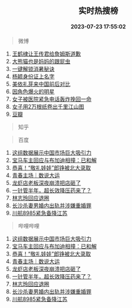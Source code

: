 <div align="center"><h2>实时热搜榜</h2><h4>2023-07-23 17:55:02</h4></div>

> 微博  

1. [王鹤棣让王传君给詹姆斯道歉](https://s.weibo.com/weibo?q=%23%E7%8E%8B%E9%B9%A4%E6%A3%A3%E8%AE%A9%E7%8E%8B%E4%BC%A0%E5%90%9B%E7%BB%99%E8%A9%B9%E5%A7%86%E6%96%AF%E9%81%93%E6%AD%89%23&t=31&band_rank=1&Refer=top)<br />
2. [大熊猫也是妈妈的跟屁虫](https://s.weibo.com/weibo?q=%23%E5%A4%A7%E7%86%8A%E7%8C%AB%E4%B9%9F%E6%98%AF%E5%A6%88%E5%A6%88%E7%9A%84%E8%B7%9F%E5%B1%81%E8%99%AB%23&t=31&band_rank=2&Refer=top)<br />
3. [一键解锁消暑秘诀](https://s.weibo.com/weibo?q=%23%E4%B8%80%E9%94%AE%E8%A7%A3%E9%94%81%E6%B6%88%E6%9A%91%E7%A7%98%E8%AF%80%23&t=31&band_rank=3&Refer=top)<br />
4. [杨颖身份证上名字](https://s.weibo.com/weibo?q=%E6%9D%A8%E9%A2%96%E8%BA%AB%E4%BB%BD%E8%AF%81%E4%B8%8A%E5%90%8D%E5%AD%97&t=31&band_rank=4&Refer=top)<br />
5. [美依礼芽来中国前后对比](https://s.weibo.com/weibo?q=%23%E7%BE%8E%E4%BE%9D%E7%A4%BC%E8%8A%BD%E6%9D%A5%E4%B8%AD%E5%9B%BD%E5%89%8D%E5%90%8E%E5%AF%B9%E6%AF%94%23&t=31&band_rank=5&Refer=top)<br />
6. [因角色爆火的明星](https://s.weibo.com/weibo?q=%23%E5%9B%A0%E8%A7%92%E8%89%B2%E7%88%86%E7%81%AB%E7%9A%84%E6%98%8E%E6%98%9F%23&t=31&band_rank=6&Refer=top)<br />
7. [女子被医院紧急电话轰炸挽回一命](https://s.weibo.com/weibo?q=%23%E5%A5%B3%E5%AD%90%E8%A2%AB%E5%8C%BB%E9%99%A2%E7%B4%A7%E6%80%A5%E7%94%B5%E8%AF%9D%E8%BD%B0%E7%82%B8%E6%8C%BD%E5%9B%9E%E4%B8%80%E5%91%BD%23&t=31&band_rank=7&Refer=top)<br />
8. [女子用2万根纸卷出千里江山图](https://s.weibo.com/weibo?q=%23%E5%A5%B3%E5%AD%90%E7%94%A82%E4%B8%87%E6%A0%B9%E7%BA%B8%E5%8D%B7%E5%87%BA%E5%8D%83%E9%87%8C%E6%B1%9F%E5%B1%B1%E5%9B%BE%23&t=31&band_rank=8&Refer=top)<br />
9. [豆瓣](https://s.weibo.com/weibo?q=%E8%B1%86%E7%93%A3&t=31&band_rank=9&Refer=top)<br />

> 知乎  


> 百度  

1. [这组数据展示中国市场巨大吸引力](https://www.baidu.com/s?wd=%E8%BF%99%E7%BB%84%E6%95%B0%E6%8D%AE%E5%B1%95%E7%A4%BA%E4%B8%AD%E5%9B%BD%E5%B8%82%E5%9C%BA%E5%B7%A8%E5%A4%A7%E5%90%B8%E5%BC%95%E5%8A%9B&sa=fyb_news&rsv_dl=fyb_news)<br />
2. [宝马车主回应与布加迪相撞：已和解](https://www.baidu.com/s?wd=%E5%AE%9D%E9%A9%AC%E8%BD%A6%E4%B8%BB%E5%9B%9E%E5%BA%94%E4%B8%8E%E5%B8%83%E5%8A%A0%E8%BF%AA%E7%9B%B8%E6%92%9E%EF%BC%9A%E5%B7%B2%E5%92%8C%E8%A7%A3&sa=fyb_news&rsv_dl=fyb_news)<br />
3. [恭喜！“敬礼娃娃”郎铮被北大录取](https://www.baidu.com/s?wd=%E6%81%AD%E5%96%9C%EF%BC%81%E2%80%9C%E6%95%AC%E7%A4%BC%E5%A8%83%E5%A8%83%E2%80%9D%E9%83%8E%E9%93%AE%E8%A2%AB%E5%8C%97%E5%A4%A7%E5%BD%95%E5%8F%96&sa=fyb_news&rsv_dl=fyb_news)<br />
4. [青春主场｜数说大运](https://www.baidu.com/s?wd=%E9%9D%92%E6%98%A5%E4%B8%BB%E5%9C%BA%EF%BD%9C%E6%95%B0%E8%AF%B4%E5%A4%A7%E8%BF%90&sa=fyb_news&rsv_dl=fyb_news)<br />
5. [龙虾店老板深夜崩溃把店砸了](https://www.baidu.com/s?wd=%E9%BE%99%E8%99%BE%E5%BA%97%E8%80%81%E6%9D%BF%E6%B7%B1%E5%A4%9C%E5%B4%A9%E6%BA%83%E6%8A%8A%E5%BA%97%E7%A0%B8%E4%BA%86&sa=fyb_news&rsv_dl=fyb_news)<br />
6. [一针管半年，超长效降压药来了？](https://www.baidu.com/s?wd=%E4%B8%80%E9%92%88%E7%AE%A1%E5%8D%8A%E5%B9%B4%EF%BC%8C%E8%B6%85%E9%95%BF%E6%95%88%E9%99%8D%E5%8E%8B%E8%8D%AF%E6%9D%A5%E4%BA%86%EF%BC%9F&sa=fyb_news&rsv_dl=fyb_news)<br />
7. [林志玲回应退圈](https://www.baidu.com/s?wd=%E6%9E%97%E5%BF%97%E7%8E%B2%E5%9B%9E%E5%BA%94%E9%80%80%E5%9C%88&sa=fyb_news&rsv_dl=fyb_news)<br />
8. [长沙杀妻男婚内出轨并涉嫌重婚罪](https://www.baidu.com/s?wd=%E9%95%BF%E6%B2%99%E6%9D%80%E5%A6%BB%E7%94%B7%E5%A9%9A%E5%86%85%E5%87%BA%E8%BD%A8%E5%B9%B6%E6%B6%89%E5%AB%8C%E9%87%8D%E5%A9%9A%E7%BD%AA&sa=fyb_news&rsv_dl=fyb_news)<br />
9. [川航8985紧急备降江苏](https://www.baidu.com/s?wd=%E5%B7%9D%E8%88%AA8985%E7%B4%A7%E6%80%A5%E5%A4%87%E9%99%8D%E6%B1%9F%E8%8B%8F&sa=fyb_news&rsv_dl=fyb_news)<br />

> 哔哩哔哩  

1. [这组数据展示中国市场巨大吸引力](https://www.baidu.com/s?wd=%E8%BF%99%E7%BB%84%E6%95%B0%E6%8D%AE%E5%B1%95%E7%A4%BA%E4%B8%AD%E5%9B%BD%E5%B8%82%E5%9C%BA%E5%B7%A8%E5%A4%A7%E5%90%B8%E5%BC%95%E5%8A%9B&sa=fyb_news&rsv_dl=fyb_news)<br />
2. [宝马车主回应与布加迪相撞：已和解](https://www.baidu.com/s?wd=%E5%AE%9D%E9%A9%AC%E8%BD%A6%E4%B8%BB%E5%9B%9E%E5%BA%94%E4%B8%8E%E5%B8%83%E5%8A%A0%E8%BF%AA%E7%9B%B8%E6%92%9E%EF%BC%9A%E5%B7%B2%E5%92%8C%E8%A7%A3&sa=fyb_news&rsv_dl=fyb_news)<br />
3. [恭喜！“敬礼娃娃”郎铮被北大录取](https://www.baidu.com/s?wd=%E6%81%AD%E5%96%9C%EF%BC%81%E2%80%9C%E6%95%AC%E7%A4%BC%E5%A8%83%E5%A8%83%E2%80%9D%E9%83%8E%E9%93%AE%E8%A2%AB%E5%8C%97%E5%A4%A7%E5%BD%95%E5%8F%96&sa=fyb_news&rsv_dl=fyb_news)<br />
4. [青春主场｜数说大运](https://www.baidu.com/s?wd=%E9%9D%92%E6%98%A5%E4%B8%BB%E5%9C%BA%EF%BD%9C%E6%95%B0%E8%AF%B4%E5%A4%A7%E8%BF%90&sa=fyb_news&rsv_dl=fyb_news)<br />
5. [龙虾店老板深夜崩溃把店砸了](https://www.baidu.com/s?wd=%E9%BE%99%E8%99%BE%E5%BA%97%E8%80%81%E6%9D%BF%E6%B7%B1%E5%A4%9C%E5%B4%A9%E6%BA%83%E6%8A%8A%E5%BA%97%E7%A0%B8%E4%BA%86&sa=fyb_news&rsv_dl=fyb_news)<br />
6. [一针管半年，超长效降压药来了？](https://www.baidu.com/s?wd=%E4%B8%80%E9%92%88%E7%AE%A1%E5%8D%8A%E5%B9%B4%EF%BC%8C%E8%B6%85%E9%95%BF%E6%95%88%E9%99%8D%E5%8E%8B%E8%8D%AF%E6%9D%A5%E4%BA%86%EF%BC%9F&sa=fyb_news&rsv_dl=fyb_news)<br />
7. [林志玲回应退圈](https://www.baidu.com/s?wd=%E6%9E%97%E5%BF%97%E7%8E%B2%E5%9B%9E%E5%BA%94%E9%80%80%E5%9C%88&sa=fyb_news&rsv_dl=fyb_news)<br />
8. [长沙杀妻男婚内出轨并涉嫌重婚罪](https://www.baidu.com/s?wd=%E9%95%BF%E6%B2%99%E6%9D%80%E5%A6%BB%E7%94%B7%E5%A9%9A%E5%86%85%E5%87%BA%E8%BD%A8%E5%B9%B6%E6%B6%89%E5%AB%8C%E9%87%8D%E5%A9%9A%E7%BD%AA&sa=fyb_news&rsv_dl=fyb_news)<br />
9. [川航8985紧急备降江苏](https://www.baidu.com/s?wd=%E5%B7%9D%E8%88%AA8985%E7%B4%A7%E6%80%A5%E5%A4%87%E9%99%8D%E6%B1%9F%E8%8B%8F&sa=fyb_news&rsv_dl=fyb_news)<br />
